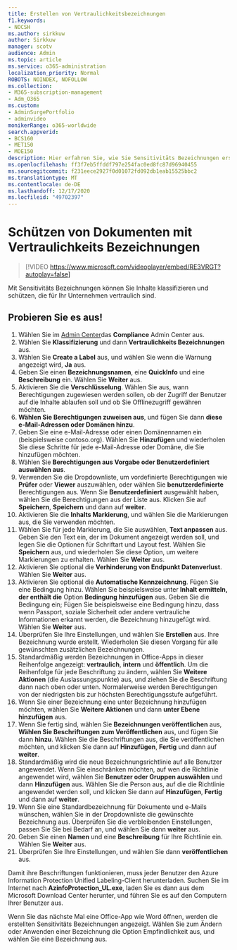 ```yaml
---
title: Erstellen von Vertraulichkeitsbezeichnungen
f1.keywords:
- NOCSH
ms.author: sirkkuw
author: Sirkkuw
manager: scotv
audience: Admin
ms.topic: article
ms.service: o365-administration
localization_priority: Normal
ROBOTS: NOINDEX, NOFOLLOW
ms.collection:
- M365-subscription-management
- Adm_O365
ms.custom:
- AdminSurgePortfolio
- adminvideo
monikerRange: o365-worldwide
search.appverid:
- BCS160
- MET150
- MOE150
description: Hier erfahren Sie, wie Sie Sensitivitäts Bezeichnungen erstellen und verwalten.
ms.openlocfilehash: ff3f7eb5ffddf797e254fac0ed8fc87d96940455
ms.sourcegitcommit: f231eece2927f0d01072fd092db1eab15525bbc2
ms.translationtype: MT
ms.contentlocale: de-DE
ms.lasthandoff: 12/17/2020
ms.locfileid: "49702397"
---
```

# <a name="protect-documents-with-sensitivity-labels"></a>Schützen von Dokumenten mit Vertraulichkeits Bezeichnungen

> [!VIDEO https://www.microsoft.com/videoplayer/embed/RE3VRGT?autoplay=false]

Mit Sensitivitäts Bezeichnungen können Sie Inhalte klassifizieren und schützen, die für Ihr Unternehmen vertraulich sind.

## <a name="try-it"></a>Probieren Sie es aus!

1. Wählen Sie im [Admin Center](https://admin.microsoft.com)das **Compliance** Admin Center aus.
1. Wählen Sie **Klassifizierung** und dann **Vertraulichkeits Bezeichnungen** aus.
1. Wählen Sie **Create a Label** aus, und wählen Sie wenn die Warnung angezeigt wird, **Ja** aus.
1. Geben Sie einen **Bezeichnungsnamen**, eine **QuickInfo** und eine **Beschreibung** ein. Wählen Sie **Weiter** aus.
1. Aktivieren Sie die **Verschlüsselung**. Wählen Sie aus, wann Berechtigungen zugewiesen werden sollen, ob der Zugriff der Benutzer auf die Inhalte ablaufen soll und ob Sie Offlinezugriff gewähren möchten.
1. **Wählen Sie Berechtigungen zuweisen aus**, und fügen Sie dann **diese e-Mail-Adressen oder Domänen hinzu**.
1. Geben Sie eine e-Mail-Adresse oder einen Domänennamen ein (beispielsweise contoso.org).  Wählen Sie **Hinzufügen** und wiederholen Sie diese Schritte für jede e-Mail-Adresse oder Domäne, die Sie hinzufügen möchten.
1. Wählen Sie **Berechtigungen aus Vorgabe oder Benutzerdefiniert auswählen aus**.
1. Verwenden Sie die Dropdownliste, um vordefinierte Berechtigungen wie **Prüfer** oder **Viewer** auszuwählen, oder wählen Sie **benutzerdefinierte** Berechtigungen aus. Wenn Sie **Benutzerdefiniert** ausgewählt haben, wählen Sie die Berechtigungen aus der Liste aus. Klicken Sie auf **Speichern**, **Speichern** und dann auf **weiter**.
1. Aktivieren Sie die **Inhalts Markierung**, und wählen Sie die Markierungen aus, die Sie verwenden möchten.
1. Wählen Sie für jede Markierung, die Sie auswählen, **Text anpassen** aus. Geben Sie den Text ein, der im Dokument angezeigt werden soll, und legen Sie die Optionen für Schriftart und Layout fest. Wählen Sie **Speichern** aus, und wiederholen Sie diese Option, um weitere Markierungen zu erhalten. Wählen Sie **Weiter** aus.
1. Aktivieren Sie optional die **Verhinderung von Endpunkt Datenverlust**. Wählen Sie **Weiter** aus.
1. Aktivieren Sie optional die **Automatische Kennzeichnung**. Fügen Sie eine Bedingung hinzu. Wählen Sie beispielsweise unter **Inhalt ermitteln, der enthält die** Option **Bedingung hinzufügen** aus. Geben Sie die Bedingung ein; Fügen Sie beispielsweise eine Bedingung hinzu, dass wenn Passport, soziale Sicherheit oder andere vertrauliche Informationen erkannt werden, die Bezeichnung hinzugefügt wird. Wählen Sie **Weiter** aus.
1. Überprüfen Sie Ihre Einstellungen, und wählen Sie **Erstellen** aus. Ihre Bezeichnung wurde erstellt. Wiederholen Sie diesen Vorgang für alle gewünschten zusätzlichen Bezeichnungen.
1. Standardmäßig werden Bezeichnungen in Office-Apps in dieser Reihenfolge angezeigt: **vertraulich**, **intern** und **öffentlich**. Um die Reihenfolge für jede Beschriftung zu ändern, wählen Sie **Weitere Aktionen** (die Auslassungspunkte) aus, und ziehen Sie die Beschriftung dann nach oben oder unten. Normalerweise werden Berechtigungen von der niedrigsten bis zur höchsten Berechtigungsstufe aufgeführt.
1. Wenn Sie einer Bezeichnung eine unter Bezeichnung hinzufügen möchten, wählen Sie **Weitere Aktionen** und dann **unter Ebene hinzufügen** aus.
1. Wenn Sie fertig sind, wählen Sie **Bezeichnungen veröffentlichen** aus, **Wählen Sie Beschriftungen zum Veröffentlichen** aus, und fügen Sie dann **hinzu**. Wählen Sie die Beschriftungen aus, die Sie veröffentlichen möchten, und klicken Sie dann auf **Hinzufügen**, **Fertig** und dann auf **weiter**.
1. Standardmäßig wird die neue Bezeichnungsrichtlinie auf alle Benutzer angewendet. Wenn Sie einschränken möchten, auf wen die Richtlinie angewendet wird, wählen Sie **Benutzer oder Gruppen auswählen** und dann **Hinzufügen** aus. Wählen Sie die Person aus, auf die die Richtlinie angewendet werden soll, und klicken Sie dann auf **Hinzufügen**, **Fertig** und dann auf **weiter**.
1. Wenn Sie eine Standardbezeichnung für Dokumente und e-Mails wünschen, wählen Sie in der Dropdownliste die gewünschte Bezeichnung aus. Überprüfen Sie die verbleibenden Einstellungen, passen Sie Sie bei Bedarf an, und wählen Sie dann **weiter** aus.
1. Geben Sie einen **Namen** und eine **Beschreibung** für Ihre Richtlinie ein. Wählen Sie **Weiter** aus.
1. Überprüfen Sie Ihre Einstellungen, und wählen Sie dann **veröffentlichen** aus.

Damit ihre Beschriftungen funktionieren, muss jeder Benutzer den Azure Information Protection Unified Labeling-Client herunterladen. Suchen Sie im Internet nach **AzinfoProtection_UL.exe**, laden Sie es dann aus dem Microsoft Download Center herunter, und führen Sie es auf den Computern Ihrer Benutzer aus.

Wenn Sie das nächste Mal eine Office-App wie Word öffnen, werden die erstellten Sensitivitäts Bezeichnungen angezeigt. Wählen Sie zum Ändern oder Anwenden einer Bezeichnung die Option Empfindlichkeit aus, und wählen Sie eine Bezeichnung aus.

